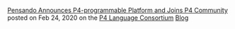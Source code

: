 [Pensando Announces P4-programmable Platform and Joins P4 Community](https://p4.org/p4/pensando-joins-p4.html) posted on Feb 24, 2020 on the [P4 Language Consortium](https://p4.org/) [Blog](https://p4.org/blog/)
